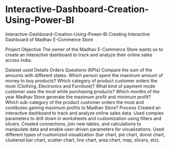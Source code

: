 # Interactive-Dashboard-Creation-Using-Power-BI

Interactive-Dashboard-Creation-Using-Power-BI
Creating Interactive Dashboard of Madhav E-Commerce Store

Project Objective
The owner of the Madhav E-Commerce Store wants us to create an interactive dashboard to track and analyze their online sales across India.

Dataset used
Details
Orders
Questions (KPIs)
Compare the sum of the amounts with different states.
Which person spent the maximum amount of money to buy products?
Which category of product customer orders the most (Clothing, Electronics and Furniture)?
What kind of payment mode customer uses the most while purchasing products?
Which months of the year Madhav Store generate the maximum profit and minimum profit?
Which sub-category of the product customer orders the most and contibutes gaining maximum profits to Madhav Store?
Process
Created an interactive dashboard to track and analyze online sales data.
Used complex parameters to drill down in worksheets and customization using filters and slicers.
Created connections, join new tables, and calculations to manipulate data and enable user-driven parameters for visualizations.
Used different types of customized visualization (bar chart, pie chart, donut chart, clustered bar chart, scatter chart, line chart, area chart, map, slicers, etc).
